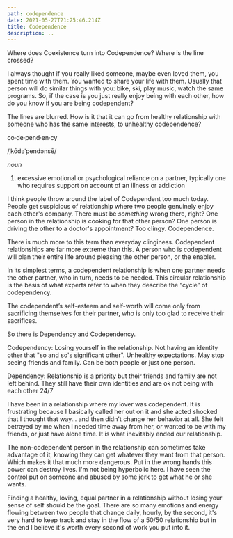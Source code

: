 ```yaml
---
path: codependence
date: 2021-05-27T21:25:46.214Z
title: Codependence
description: ..
---
```

Where does Coexistence turn into Codependence?  Where is the line crossed? 

I always thought if you really liked someone, maybe even loved them, you spent time with them. You wanted to share your life with them. Usually that person will do similar things with you: bike, ski, play music, watch the same programs.  So, if the case is you just really enjoy being with each other, how do you know if you are being codependent?

The lines are blurred.  How is it that it can go from healthy relationship with someone who has the same interests, to unhealthy codependence? 

<!--StartFragment-->

co·de·pend·en·cy

/ˌkōdəˈpendənsē/

*noun*

1. excessive emotional or psychological reliance on a partner, typically one who requires support on account of an illness or addiction

<!--EndFragment-->

I think people throw around the label of Codependent too much today.  People get suspicious of relationship where two people genuinely enjoy each other's company. There must be *something*  wrong there, right?  One person in the relationship is cooking for that other person? One person is driving the other to a doctor's appointment?  Too clingy.  Codependence. 

<!--StartFragment-->

There is much more to this term than everyday clinginess. Codependent relationships are far more extreme than this. A person who is codependent will plan their entire life around pleasing the other person, or the enabler.

In its simplest terms, a codependent relationship is when one partner needs the other partner, who in turn, needs to be needed. This circular relationship is the basis of what experts refer to when they describe the “cycle” of codependency.

The codependent’s self-esteem and self-worth will come only from sacrificing themselves for their partner, who is only too glad to receive their sacrifices.

<!--EndFragment-->

So there is Dependency and Codependency.   

Codependency: Losing yourself in the relationship. Not having an identity other that "so and so's significant other".  Unhealthy expectations.  May stop seeing friends and family. Can be both people or just one person.

Dependency: Relationship is a priority but their friends and family are not left behind.  They still have their own identities and are ok not being with each other 24/7

I have been in a relationship where my lover was codependent. It is frustrating because I basically called her out on it and she acted shocked that I thought that way... and then didn't change her behavior at all.  She felt betrayed by me when I needed time away from her, or wanted to be with my friends, or just have alone time. It is what inevitably ended our relationship.  

The non-codependent person in the relationship can sometimes take advantage of it, knowing they can get whatever they want from that person.  Which makes it that much more dangerous.  Put in the wrong hands this power can destroy lives.  I'm not being hyperbolic here.  I have seen the control put on someone and abused by some jerk to get what he or she wants.  

Finding a healthy, loving, equal partner in a relationship without losing your sense of self should be the goal.  There are so many emotions and energy flowing between two people that change daily, hourly, by the second, it's very hard to keep track and stay in the flow of a 50/50 relationship but in the end I believe it's worth every second of work you put into it.